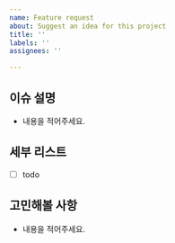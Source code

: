 ```yaml
---
name: Feature request
about: Suggest an idea for this project
title: ''
labels: ''
assignees: ''

---
```


## 이슈 설명
- 내용을 적어주세요.

## 세부 리스트
- [ ] todo

## 고민해볼 사항
- 내용을 적어주세요.
